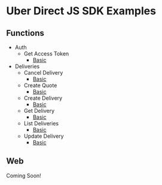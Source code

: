 # Uber Direct JS SDK Examples

## Functions

- Auth
  - Get Access Token
    - [Basic](auth/basic.js)
- Deliveries
  - Cancel Delivery
    - [Basic](deliveries/cancel-delivery/basic.js)
  - Create Quote
    - [Basic](deliveries/create-quote/basic.js)
  - Create Delivery
    - [Basic](deliveries/create-delivery/basic.js)
  - Get Delivery
    - [Basic](deliveries/get-delivery/basic.js)
  - List Deliveries
    - [Basic](deliveries/list-deliveries/basic.js)
  - Update Delivery
    - [Basic](deliveries/update-delivery/basic.js)

## Web

Coming Soon!
